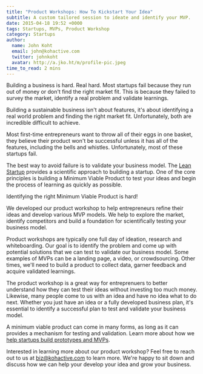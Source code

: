 ```yaml
---
title: "Product Workshops: How To Kickstart Your Idea"
subtitle: A custom tailored session to ideate and identify your MVP.
date: 2015-04-18 19:52 +0000
tags: Startups, MVPs, Product Workshop
category: Startups
author:
  name: John Koht
  email: john@kohactive.com
  twitter: johnkoht
  avatar: http://a.jko.ht/m/profile-pic.jpeg
time_to_read: 2 mins
---
```


Building a business is hard. Real hard. Most startups fail because they run out of money or don't find the right market fit. This is because they failed to survey the market, identify a real problem and validate learnings.  

Building a sustainable business isn't about features, it's about identifying a real world problem and finding the right market fit. Unfortunately, both are incredible difficult to achieve. 

Most first-time entrepreneurs want to throw all of their eggs in one basket, they believe their product won't be successful unless it has all of the features, including the bells and whistles. Unfortunately, most of these startups fail.

The best way to avoid failure is to validate your business model. The [Lean Startup](http://theleanstartup.com/principles) provides a scientific approach to building a startup. One of the core principles is building a Minimum Viable Product to test your ideas and begin the process of learning as quickly as possible. 

Identifying the right Minimum Viable Product is hard!

We developed our product workshop to help entrepreneurs refine their ideas and develop various MVP models. We help to explore the market, identify competitors and build a foundation for scientifically testing your business model.

Product workshops are typically one full day of ideation, research and whiteboarding. Our goal is to identify the problem and come up with potential solutions that we can test to validate our business model. Some examples of MVPs can be a landing page, a video, or crowdsourcing. Other times, we'll need to build a product to collect data, garner feedback and acquire validated learnings. 

The product workshop is a great way for entreprenuers to better understand how they can test their ideas without investing too much money. Likewise, many people come to us with an idea and have no idea what to do next. Whether you just have an idea or a fully developed business plan, it's essential to identify a successful plan to test and validate your business model.

A minimum viable product can come in many forms, as long as it can provides a mechanism for testing and validation. Learn more about how we [help startups build prototypes and MVPs](http://www.kohactive.com/services/prototypes-and-mvps).

Interested in learning more about our product workshop? Feel free to reach out to us at [biz@kohactive.com](mailto:biz@kohactive.com) to learn more. We're happy to sit down and discuss how we can help your develop your idea and grow your business.

